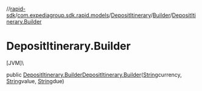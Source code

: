 //[rapid-sdk](../../../../index.md)/[com.expediagroup.sdk.rapid.models](../../index.md)/[DepositItinerary](../index.md)/[Builder](index.md)/[DepositItinerary.Builder](-deposit-itinerary.-builder.md)

# DepositItinerary.Builder

[JVM]\

public [DepositItinerary.Builder](index.md)[DepositItinerary.Builder](-deposit-itinerary.-builder.md)([String](https://docs.oracle.com/javase/8/docs/api/java/lang/String.html)currency, [String](https://docs.oracle.com/javase/8/docs/api/java/lang/String.html)value, [String](https://docs.oracle.com/javase/8/docs/api/java/lang/String.html)due)
